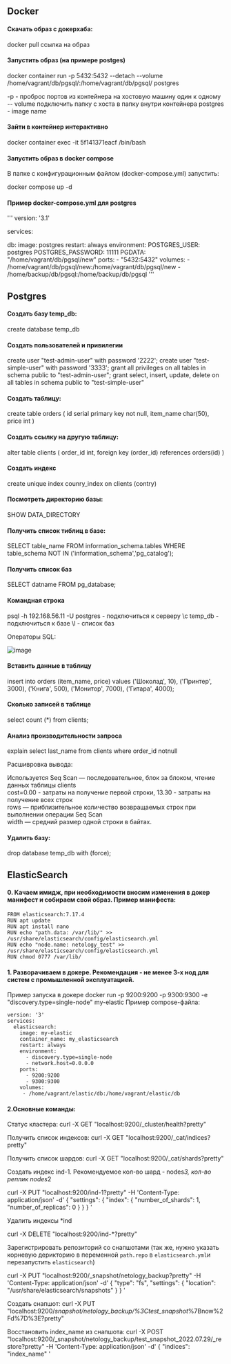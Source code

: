 ## Docker

#### Скачать образ с докерхаба:

docker pull ссылка на образ

#### Запустить образ (на примере postges)

docker container run -p 5432:5432 --detach --volume /home/vagrant/db/pgsql/:/home/vagrant/db/pgsql/ postgres

-p - проброс портов из контейнера на хостовую машину один к одному
-- volume подключить папку с хоста в папку внутри контейнера
postgres - image name

#### Зайти в контейнер интерактивно

docker container exec -it 5f141371eacf /bin/bash

#### Запустить образ в docker compose

В папке с конфигурационным файлом (docker-compose.yml) запустить:

docker compose up -d

#### Пример docker-compose.yml для postgres

'''
version: '3.1'

services:

  db:
    image: postgres
    restart: always
    environment:
      POSTGRES_USER: postgres
      POSTGRES_PASSWORD: 11111
      PGDATA: "/home/vagrant/db/pgsql/new"
    ports:
      - "5432:5432"
    volumes:
     - /home/vagrant/db/pgsql/new:/home/vagrant/db/pgsql/new
     - /home/backup/db/pgsql:/home/backup/db/pgsql
'''

## Postgres

#### Создать базу temp_db:
create database temp_db

#### Создать пользователей и привилегии
create user "test-admin-user" with password '2222';
create user "test-simple-user" with password '3333';
grant all privileges on all tables in schema public to "test-admin-user";
grant select, insert, update, delete on all tables in schema public to "test-simple-user"

#### Создать таблицу:

create table orders 
(
	id serial primary key not null,
	item_name char(50),
	price int
)

#### Создать ссылку на другую таблицу:
alter table clients
(
	order_id int,
	foreign key (order_id) references orders(id)
)

#### Создать индекс

create unique index counry_index on clients (contry)

#### Посмотреть директорию базы:
SHOW DATA_DIRECTORY

#### Получить список тиблиц в базе:
SELECT table_name FROM information_schema.tables
WHERE table_schema NOT IN ('information_schema','pg_catalog');

#### Получить список баз
SELECT datname FROM pg_database;

#### Командная строка

psql -h 192.168.56.11 -U postgres - подключиться к серверу
\c temp_db - подключиться к базе
\l - список баз

Операторы SQL:

![image](https://user-images.githubusercontent.com/93157702/179782081-83bc5d1a-f8f1-497c-935c-08671ba98213.png)

#### Вставить данные в таблицу

insert into orders (item_name, price) values
('Шоколад', 10),
('Принтер', 3000),
('Книга', 500),
('Монитор', 7000),
('Гитара', 4000);

#### Сколько записей в таблице

select count (*) from clients;

#### Анализ производительности запроса

explain select last_name from clients where order_id notnull  

Расшивровка вывода:  

Используется Seq Scan — последовательное, блок за блоком, чтение данных таблицы clients  
cost=0.00 - затраты на получение первой строки, 13.30 - затраты на получение всех строк  
rows — приблизительное количество возвращаемых строк при выполнении операции Seq Scan  
width — средний размер одной строки в байтах.  

#### Удалить базу:

drop database temp_db with (force);

## ElasticSearch

#### 0. Качаем имидж, при необходимости вносим изменения в докер манифест и собираем свой образ. Пример манифеста:
```
FROM elasticsearch:7.17.4
RUN apt update
RUN apt install nano
RUN echo "path.data: /var/lib/" >> /usr/share/elasticsearch/config/elasticsearch.yml
RUN echo "node.name: netology_test" >> /usr/share/elasticsearch/config/elasticsearch.yml
RUN chmod 0777 /var/lib/
```

#### 1. Разворачиваем в докере. Рекомендация - не менее 3-х нод для систем с промышленной эксплуатацией.
Пример запуска в докере
docker run -p 9200:9200 -p 9300:9300 -e "discovery.type=single-node" my-elastic
Пример compose-файла:
```
version: '3'
services:
  elasticsearch:
    image: my-elastic
    container_name: my_elasticsearch
    restart: always
    environment:
      - discovery.type=single-node
      - network.host=0.0.0.0
    ports:
      - 9200:9200
      - 9300:9300
    volumes:
     - /home/vagrant/elastic/db:/home/vagrant/elastic/db
```

#### 2.Основные команды:

Статус кластера:
curl -X GET "localhost:9200/_cluster/health?pretty"

Получить список индексов:
curl -X GET "localhost:9200/_cat/indices?pretty"

Получить список шардов:
curl -X GET "localhost:9200/_cat/shards?pretty"

Создать индекс ind-1. Рекомендуемое кол-во шард - nodes*3, кол-во реплик nodes*2

curl -X PUT "localhost:9200/ind-1?pretty" -H 'Content-Type: application/json' -d'
{
  "settings": {
    "index": {
      "number_of_shards": 1,  
      "number_of_replicas": 0 
    }
  }
}
'

Удалить индексы *ind

curl -X DELETE "localhost:9200/ind-*?pretty"

Зарегистрировать репозиторий со снапшотами (так же, нужно указать корневую дерикторию в переменной `path.repo` в `elasticsearch.yml`и перезапустить `elasticsearch`)

curl -X PUT "localhost:9200/_snapshot/netology_backup?pretty" -H 'Content-Type: application/json' -d'
{
  "type": "fs",
  "settings": {
    "location": "/usr/share/elasticsearch/snapshots"
  }
}
'

Создать снапшот:
curl -X PUT "localhost:9200/_snapshot/netology_backup/%3Ctest_snapshot_%7Bnow%2Fd%7D%3E?pretty"

Восстановить index_name из снапшота:
curl -X POST "localhost:9200/_snapshot/netology_backup/test_snapshot_2022.07.29/_restore?pretty" -H 'Content-Type: application/json' -d'
{
  "indices": "index_name"
'